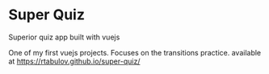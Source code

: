 # Super Quiz
Superior quiz app built with vuejs

One of my first vuejs projects.
Focuses on the transitions practice.
available at https://rtabulov.github.io/super-quiz/
